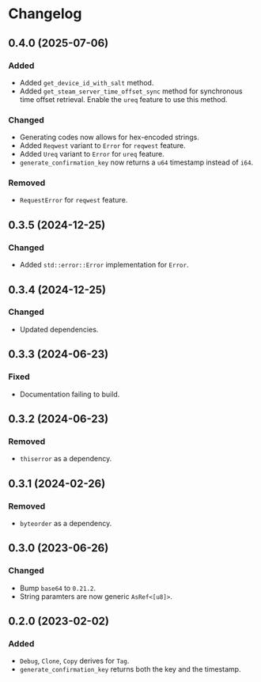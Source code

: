 # Changelog

## 0.4.0 (2025-07-06)

### Added
- Added `get_device_id_with_salt` method.
- Added `get_steam_server_time_offset_sync` method for synchronous time offset retrieval. Enable the `ureq` feature to use this method.

### Changed
- Generating codes now allows for hex-encoded strings.
- Added `Reqwest` variant to `Error` for `reqwest` feature.
- Added `Ureq` variant to `Error` for `ureq` feature.
- `generate_confirmation_key` now returns a `u64` timestamp instead of `i64`.

### Removed
- `RequestError` for `reqwest` feature.

## 0.3.5 (2024-12-25)

### Changed
- Added `std::error::Error` implementation for `Error`.

## 0.3.4 (2024-12-25)

### Changed
- Updated dependencies.

## 0.3.3 (2024-06-23)

### Fixed
- Documentation failing to build.

## 0.3.2 (2024-06-23)

### Removed
- `thiserror` as a dependency.

## 0.3.1 (2024-02-26)

### Removed
- `byteorder` as a dependency.

## 0.3.0 (2023-06-26)

### Changed
- Bump `base64` to `0.21.2`.
- String paramters are now generic `AsRef<[u8]>`.

## 0.2.0 (2023-02-02)

### Added
- `Debug`, `Clone`, `Copy` derives for `Tag`. 
- `generate_confirmation_key` returns both the key and the timestamp.